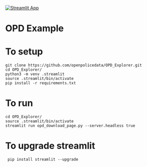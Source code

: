 [![Streamlit App](https://static.streamlit.io/badges/streamlit_badge_black_white.svg)](https://openpolicedata.streamlit.app)

# OPD Example
# 
# To setup
```
git clone https://github.com/openpolicedata/OPD_Explorer.git
cd OPD_Explorer/
python3 -m venv .streamlit
source .streamlit/bin/activate
pip install -r requirements.txt
```

# To run
```
cd OPD_Explorer/
source .streamlit/bin/activate
streamlit run opd_download_page.py --server.headless true
```

# To upgrade streamlit
```
 pip install streamlit --upgrade
```
